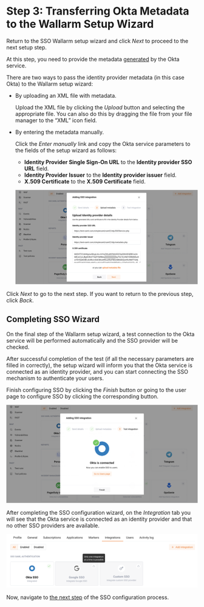 #   Step 3: Transferring Okta Metadata to the Wallarm Setup Wizard

[img-transfer-metadata-manually]:   ../../../../images/admin-guides/configuration-guides/sso/okta/transfer-metadata-manually.png
[img-sp-wizard-finish]:             ../../../../images/admin-guides/configuration-guides/sso/okta/sp-wizard-finish.png
[img-integration-tab]:              ../../../../images/admin-guides/configuration-guides/sso/okta/integration-tab.png

[doc-allow-access-to-wl]:           allow-access-to-wl.md

[link-metadata]:                    setup-idp.md#downloading-metadata

Return to the SSO Wallarm setup wizard and click *Next* to proceed to the next setup step.

At this step, you need to provide the metadata [generated][link-metadata] by the Okta service.

There are two ways to pass the identity provider metadata (in this case Okta) to the Wallarm setup wizard:
*   By uploading an XML file with metadata.

    Upload the XML file by clicking the *Upload* button and selecting the appropriate file. You can also do this by dragging the file from your file manager to the “XML” icon field.

*   By entering the metadata manually.

    Click the *Enter manually* link and copy the Okta service parameters to the fields of the setup wizard as follows:
    
    *   **Identity Provider Single Sign‑On URL** to the **Identity provider SSO URL** field.
    *   **Identity Provider Issuer** to the **Identity provider issuer** field.
    *   **X.509 Certificate** to the **X.509 Certificate** field.
    
    ![!Entering the metadata manually][img-transfer-metadata-manually]
    
Click *Next* to go to the next step. If you want to return to the previous step, click *Back*.


##  Completing SSO Wizard

On the final step of the Wallarm setup wizard, a test connection to the Okta service will be performed automatically and the SSO provider will be checked.

After successful completion of the test (if all the necessary parameters are filled in correctly), the setup wizard will inform you that the Okta service is connected as an identity provider, and you can start connecting the SSO mechanism to authenticate your users. 

Finish configuring SSO by clicking the *Finish* button or going to the user page to configure SSO by clicking the corresponding button.

![!Completing SSO wizard][img-sp-wizard-finish]

After completing the SSO configuration wizard, on the *Integration* tab you will see that the Okta service is connected as an identity provider and that no other SSO providers are available.

![!The “Integration” tab after finishing the SSO wizard][img-integration-tab]


Now, navigate to [the next step][doc-allow-access-to-wl] of the SSO configuration process.
